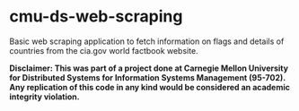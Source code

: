 # cmu-ds-web-scraping

Basic web scraping application to fetch information on flags and details of countries from the cia.gov world factbook website.

**Disclaimer: This was part of a project done at Carnegie Mellon University for Distributed Systems for Information Systems Management (95-702). Any replication of this code in any kind would be considered an academic integrity violation.**

